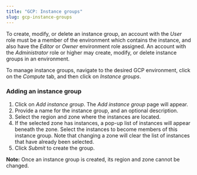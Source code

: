```yaml
---
title: "GCP: Instance groups"
slug: gcp-instance-groups
---
```


To create, modify, or delete an instance group, an account with the *User* role must be a member of the environment which contains the instance, and also have the *Editor* or *Owner* environment role assigned.  An account with the *Administrator* role or higher may create, modify, or delete instance groups in an environment.

To manage instance groups, navigate to the desired GCP environment, click on the *Compute* tab, and then click on *Instance groups*.

### Adding an instance group

1. Click on *Add instance group*.  The *Add instance group* page will appear.
1. Provide a name for the instance group, and an optional description.
1. Select the region and zone where the instances are located.
1. If the selected zone has instances, a pop-up list of instances will appear beneath the zone.  Select the instances to become members of this instance group.  Note that changing a zone will clear the list of instances that have already been selected.
1. Click *Submit* to create the group.

**Note:** Once an instance group is created, its region and zone cannot be changed.
